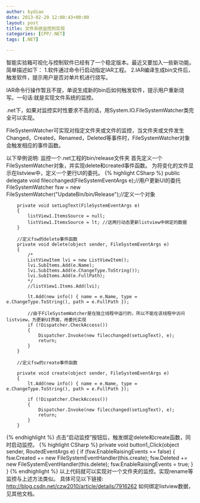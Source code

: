 ```yaml
---
author: bydiao
date: 2013-02-20 12:00:43+00:00
layout: post
title: 文件系统监控的实现
categories: [CPP/.NET]
tags: [.NET]

---
```


智能实验箱可视化与控制软件已经有了一个稳定版本。最近又要加入一些新功能。简单描述如下：
1.软件通过命令行启动指定IAR工程。
2.IAR编译生成bin文件后，触发软件，提示用户是否对单片机进行烧写。

IAR命令行操作暂且不提，单说生成新的bin后如何触发软件，提示用户重新烧写。一句话:就是实现文件系统的监控。

.net下，如果对监控实时性要求不高的话，用System.IO.FileSystemWatcher类完全可以实现。

FileSystemWatcher可实现对指定文件夹或文件的监控，当文件夹或文件发生Changed，Created，Renamed，Deleted等事件时，FileSystemWatcher对象会触发相应的事件函数。

以下举例说明: 监控一个.net工程的bin/release文件夹
首先定义一个FileSystemWatcher对象，并实现delete和created事件函数。
为将变化的文件显示在listview中，定义一个更行UI的委托。
{% highlight CSharp %} 
	public delegate void filecchanged(FileSystemEventArgs e);//用户更新UI的委托
        FileSystemWatcher fsw = new FileSystemWatcher("UpdateBin/bin/Release");//定义一个对象

        private void setLogText(FileSystemEventArgs e)
        {
            listView1.ItemsSource = null;
            listView1.ItemsSource = lt; //这两行动态更新listview中绑定的数据
        }

        //定义fsw的delete事件函数
        private void delete(object sender, FileSystemEventArgs e)
        {
            /*
            ListViewItem lvi = new ListViewItem();
            lvi.SubItems.Add(e.Name);
            lvi.SubItems.Add(e.ChangeType.ToString());
            lvi.SubItems.Add(e.FullPath);
            */
            //listView1.Items.Add(lvi);

            lt.Add(new info() { name = e.Name, type = e.ChangeType.ToString(), path = e.FullPath });

            //由于FileSystemWatcher是在独立线程中运行的，所以不能在该线程中访问listview，为更新UI界面，用委托实现
            if (!Dispatcher.CheckAccess())
            {
                Dispatcher.Invoke(new filecchanged(setLogText), e);
                return;
            }
        }

        //定义fsw的create事件函数
        
        private void create(object sender, FileSystemEventArgs e)
        {
            lt.Add(new info() { name = e.Name, type = e.ChangeType.ToString(), path = e.FullPath });

            if (!Dispatcher.CheckAccess())
            {
                Dispatcher.Invoke(new filecchanged(setLogText), e);
                return;
            }
        }
{% endhighlight %} 
点击“启动监控”按钮后，触发绑定delete和create函数，同时启动监控。
{% highlight CSharp %} 
    private void button1_Click(object sender, RoutedEventArgs e)
    {
        if (fsw.EnableRaisingEvents == false)
        {
            fsw.Created += new FileSystemEventHandler(this.create);
            fsw.Deleted += new FileSystemEventHandler(this.delete);
            fsw.EnableRaisingEvents = true;
        }
    }
{% endhighlight %} 
以上代码就可以实现对一个文件夹的监控。实现rename等监控与上述方法类似。
具体可见以下链接:
http://blog.csdn.net/czw2010/article/details/7916262
如何绑定listview数据，见其他文档。
